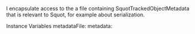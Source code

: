 I encapsulate access to the a file containing SquotTrackedObjectMetadata that is relevant to Squot, for example about serialization.

Instance Variables
	metadataFile:	<FSReference>
	metadata:		<SquotTrackedObjectMetadata>
